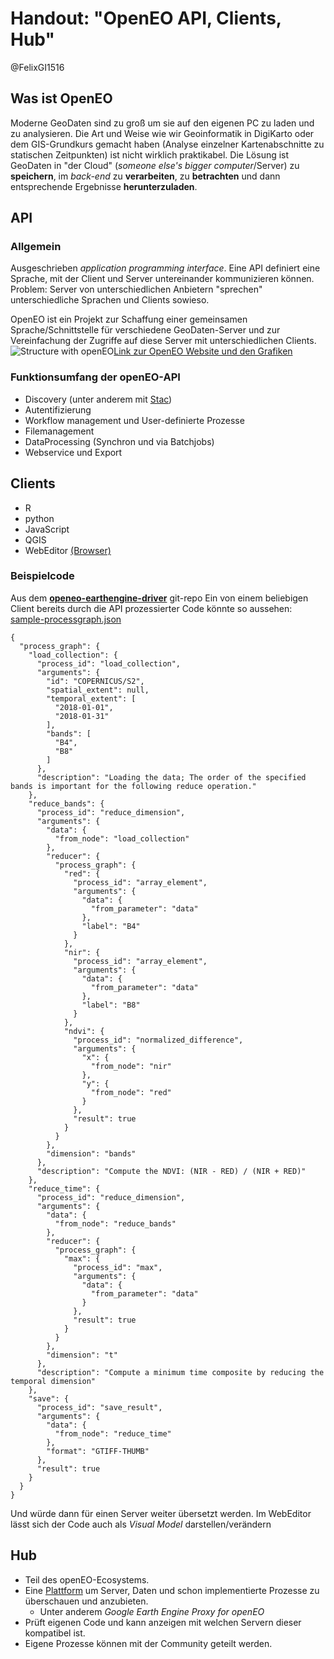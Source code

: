 # Handout: "OpenEO API, Clients, Hub"

@FelixGI1516


## Was ist OpenEO

Moderne GeoDaten sind zu groß um sie auf den eigenen PC zu laden und zu analysieren.
 Die Art und Weise wie wir Geoinformatik in DigiKarto oder dem GIS-Grundkurs gemacht haben (Analyse einzelner Kartenabschnitte zu statischen Zeitpunkten) ist nicht wirklich praktikabel.
Die Lösung ist GeoDaten in "der Cloud" (*someone else's bigger computer*/Server) zu **speichern**, im *back-end* zu **verarbeiten**, zu **betrachten** und dann entsprechende Ergebnisse **herunterzuladen**.

## API
### Allgemein
Ausgeschrieben *application programming interface*.
Eine API definiert eine Sprache, mit der Client und Server untereinander kommunizieren können.
Problem: Server von unterschiedlichen Anbietern "sprechen" unterschiedliche Sprachen und Clients sowieso.

OpenEO ist ein Projekt zur Schaffung einer gemeinsamen Sprache/Schnittstelle für verschiedene GeoDaten-Server und zur Vereinfachung der Zugriffe auf diese Server mit unterschiedlichen Clients.
![Structure with openEO](https://openeo.org/images/api2.png)[Link zur OpenEO Website und den Grafiken](https://openeo.org/about.html#openeo)


### Funktionsumfang der openEO-API
 - Discovery (unter anderem mit [Stac](https://api.openeo.org/#tag/EO-Data-Discovery))
 - Autentifizierung
 - Workflow management und User-definierte Prozesse
 - Filemanagement
 - DataProcessing (Synchron und via Batchjobs)
 - Webservice und Export

## Clients
 - R
 - python
 - JavaScript
 - QGIS
 - WebEditor [(Browser)](https://open-eo.github.io/openeo-web-editor/demo/) 
### Beispielcode
Aus dem **[openeo-earthengine-driver](https://github.com/Open-EO/openeo-earthengine-driver)** git-repo
Ein von einem beliebigen Client bereits durch die API prozessierter Code könnte so aussehen:
[sample-processgraph.json](https://github.com/Open-EO/openeo-earthengine-driver/blob/master/tests/data/sample-processgraph.json)

    {
      "process_graph": {
        "load_collection": {
          "process_id": "load_collection",
          "arguments": {
            "id": "COPERNICUS/S2",
            "spatial_extent": null,
            "temporal_extent": [
              "2018-01-01",
              "2018-01-31"
            ],
            "bands": [
              "B4",
              "B8"
            ]
          },
          "description": "Loading the data; The order of the specified bands is important for the following reduce operation."
        },
        "reduce_bands": {
          "process_id": "reduce_dimension",
          "arguments": {
            "data": {
              "from_node": "load_collection"
            },
            "reducer": {
              "process_graph": {
                "red": {
                  "process_id": "array_element",
                  "arguments": {
                    "data": {
                      "from_parameter": "data"
                    },
                    "label": "B4"
                  }
                },
                "nir": {
                  "process_id": "array_element",
                  "arguments": {
                    "data": {
                      "from_parameter": "data"
                    },
                    "label": "B8"
                  }
                },
                "ndvi": {
                  "process_id": "normalized_difference",
                  "arguments": {
                    "x": {
                      "from_node": "nir"
                    },
                    "y": {
                      "from_node": "red"
                    }
                  },
                  "result": true
                }
              }
            },
            "dimension": "bands"
          },
          "description": "Compute the NDVI: (NIR - RED) / (NIR + RED)"
        },
        "reduce_time": {
          "process_id": "reduce_dimension",
          "arguments": {
            "data": {
              "from_node": "reduce_bands"
            },
            "reducer": {
              "process_graph": {
                "max": {
                  "process_id": "max",
                  "arguments": {
                    "data": {
                      "from_parameter": "data"
                    }
                  },
                  "result": true
                }
              }
            },
            "dimension": "t"
          },
          "description": "Compute a minimum time composite by reducing the temporal dimension"
        },
        "save": {
          "process_id": "save_result",
          "arguments": {
            "data": {
              "from_node": "reduce_time"
            },
            "format": "GTIFF-THUMB"
          },
          "result": true
        }
      }
    }
Und würde dann für einen Server weiter übersetzt werden.
Im WebEditor lässt sich der Code auch als *Visual Model* darstellen/verändern
## Hub

- Teil des openEO-Ecosystems. 
- Eine [Plattform](https://hub.openeo.org/)   um Server, Daten und schon implementierte Prozesse zu überschauen und anzubieten.
	- Unter anderem _Google Earth Engine Proxy for openEO_
- Prüft eigenen Code und kann anzeigen mit welchen Servern dieser kompatibel ist.
- Eigene Prozesse können mit der Community geteilt werden.
